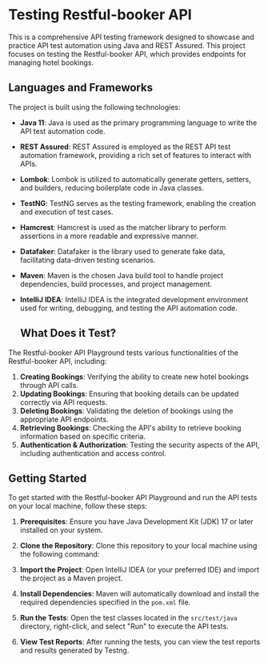 # Testing Restful-booker API 

This is a comprehensive API testing framework designed to showcase and practice API test automation using Java and REST Assured. This project focuses on testing the Restful-booker API, which provides endpoints for managing hotel bookings.

## Languages and Frameworks

The project is built using the following technologies:

- **Java 11**: Java is used as the primary programming language to write the API test automation code.
- **REST Assured**: REST Assured is employed as the REST API test automation framework, providing a rich set of features to interact with APIs.
- **Lombok**: Lombok is utilized to automatically generate getters, setters, and builders, reducing boilerplate code in Java classes.
- **TestNG**: TestNG serves as the testing framework, enabling the creation and execution of test cases.
- **Hamcrest**: Hamcrest is used as the matcher library to perform assertions in a more readable and expressive manner.
- **Datafaker**: Datafaker is the library used to generate fake data, facilitating data-driven testing scenarios.
- **Maven**: Maven is the chosen Java build tool to handle project dependencies, build processes, and project management.
- **IntelliJ IDEA**: IntelliJ IDEA is the integrated development environment used for writing, debugging, and testing the API automation code.

  ## What Does it Test?

The Restful-booker API Playground tests various functionalities of the Restful-booker API, including:

1. **Creating Bookings**: Verifying the ability to create new hotel bookings through API calls.
2. **Updating Bookings**: Ensuring that booking details can be updated correctly via API requests.
3. **Deleting Bookings**: Validating the deletion of bookings using the appropriate API endpoints.
4. **Retrieving Bookings**: Checking the API's ability to retrieve booking information based on specific criteria.
5. **Authentication & Authorization**: Testing the security aspects of the API, including authentication and access control.


## Getting Started

To get started with the Restful-booker API Playground and run the API tests on your local machine, follow these steps:

1. **Prerequisites**: Ensure you have Java Development Kit (JDK) 17 or later installed on your system.

2. **Clone the Repository**: Clone this repository to your local machine using the following command:


3. **Import the Project**: Open IntelliJ IDEA (or your preferred IDE) and import the project as a Maven project.

4. **Install Dependencies**: Maven will automatically download and install the required dependencies specified in the `pom.xml` file.

5. **Run the Tests**: Open the test classes located in the `src/test/java` directory, right-click, and select "Run" to execute the API tests.

6. **View Test Reports**: After running the tests, you can view the test reports and results generated by Testng.

